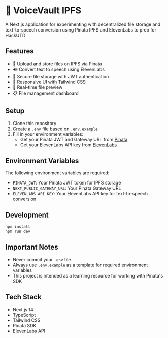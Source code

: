 # 🌟 VoiceVault IPFS

A Next.js application for experimenting with decentralized file storage and text-to-speech conversion using Pinata IPFS and ElevenLabs to prep for HackUTD

## Features

- 📁 Upload and store files on IPFS via Pinata
- 🔊 Convert text to speech using ElevenLabs
- 🔐 Secure file storage with JWT authentication
- 📱 Responsive UI with Tailwind CSS
- 🎯 Real-time file preview
- 📋 File management dashboard

## Setup

1. Clone this repository
2. Create a `.env` file based on `.env.example`
3. Fill in your environment variables:
   - Get your Pinata JWT and Gateway URL from [Pinata](https://app.pinata.cloud/)
   - Get your ElevenLabs API key from [ElevenLabs](https://elevenlabs.io/)

## Environment Variables

The following environment variables are required:

- `PINATA_JWT`: Your Pinata JWT token for IPFS storage
- `NEXT_PUBLIC_GATEWAY_URL`: Your Pinata Gateway URL
- `ELEVENLABS_API_KEY`: Your ElevenLabs API key for text-to-speech conversion

## Development

```bash
npm install
npm run dev
```

## Important Notes

- Never commit your `.env` file
- Always use `.env.example` as a template for required environment variables
- This project is intended as a learning resource for working with Pinata's SDK

## Tech Stack

- Next.js 14
- TypeScript
- Tailwind CSS
- Pinata SDK
- ElevenLabs API
